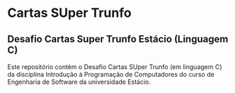 # Cartas SUper Trunfo
## Desafio Cartas Super Trunfo Estácio (Linguagem C)
Este repositório contém o Desafio Cartas SUper Trunfo (em linguagem C) da disciplina Introdução à Programação de Computadores do curso de Engenharia de Software da universidade Estácio.
